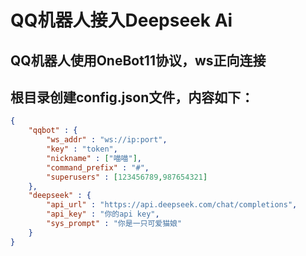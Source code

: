 # QQ机器人接入Deepseek Ai

## QQ机器人使用OneBot11协议，ws正向连接

## 根目录创建config.json文件，内容如下：

```json
{
    "qqbot" : {
        "ws_addr" : "ws://ip:port",
        "key" : "token",
        "nickname" : ["喵喵"],
        "command_prefix" : "#",
        "superusers" : [123456789,987654321]
    },
    "deepseek" : {
        "api_url" : "https://api.deepseek.com/chat/completions",
        "api_key" : "你的api key",
        "sys_prompt" : "你是一只可爱猫娘"
    }
}
```